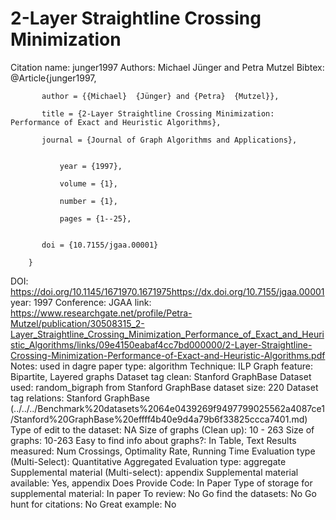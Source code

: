 # 2-Layer Straightline Crossing Minimization

Citation name: junger1997
Authors: Michael Jünger and Petra Mutzel
Bibtex: @Article{junger1997,

           author = {{Michael}  {Jünger} and {Petra}  {Mutzel}},

           title = {2-Layer Straightline Crossing Minimization: Performance of Exact and Heuristic Algorithms},

           journal = {Journal of Graph Algorithms and Applications},

        
               year = {1997},

               volume = {1},

               number = {1},

               pages = {1--25},

        
           doi = {10.7155/jgaa.00001}

        }
DOI: https://doi.org/10.1145/1671970.1671975https://dx.doi.org/10.7155/jgaa.00001
year: 1997
Conference: JGAA
link: https://www.researchgate.net/profile/Petra-Mutzel/publication/30508315_2-Layer_Straightline_Crossing_Minimization_Performance_of_Exact_and_Heuristic_Algorithms/links/09e4150eabaf4cc7bd000000/2-Layer-Straightline-Crossing-Minimization-Performance-of-Exact-and-Heuristic-Algorithms.pdf
Notes: used in dagre
paper type: algorithm
Technique: ILP
Graph feature: Bipartite, Layered graphs
Dataset tag clean: Stanford GraphBase
Dataset used: random_bigraph from Stanford GraphBase
dataset size: 220
Dataset tag relations: Stanford GraphBase (../../../Benchmark%20datasets%2064e0439269f9497799025562a4087ce1/Stanford%20GraphBase%20effff4b40e9d4a79b6f33825ccca7401.md)
Type of edit to the dataset: NA
Size of graphs (Clean up): 10 - 263
Size of graphs: 10-263
Easy to find info about graphs?: In Table, Text
Results measured: Num Crossings, Optimality Rate, Running Time
Evaluation type (Multi-Select): Quantitative Aggregated
Evaluation type: aggregate
Supplemental material (Multi-select): appendix
Supplemental material available: Yes, appendix
Does Provide Code: In Paper
Type of storage for supplemental material: In paper
To review: No
Go find the datasets: No
Go hunt for citations: No
Great example: No